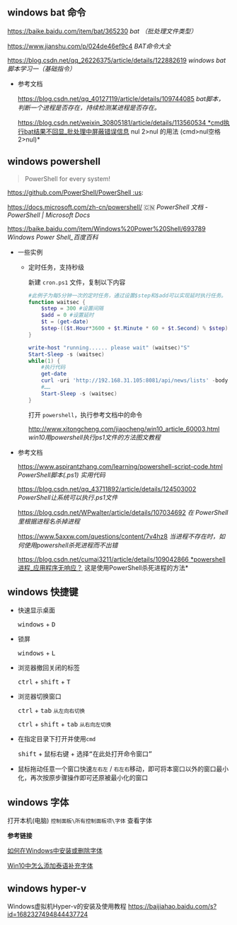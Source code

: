 ## windows bat 命令

https://baike.baidu.com/item/bat/365230 *bat （批处理文件类型）*

<https://www.jianshu.com/p/024de46ef9c4> *BAT命令大全*

https://blog.csdn.net/qq_26226375/article/details/122882619 *windows bat脚本学习一（基础指令）*

- 参考文档

  https://blog.csdn.net/qq_40127119/article/details/109744085 *bat脚本，判断一个进程是否存在，持续检测某进程是否存在。*

  https://blog.csdn.net/weixin_30805181/article/details/113560534 *cmd执行bat结果不回显_批处理中屏蔽错误信息 nul 2>nul 的用法 (cmd>nul空格2>nul)*

## windows powershell

> PowerShell for every system!

https://github.com/PowerShell/PowerShell :us:

https://docs.microsoft.com/zh-cn/powershell/ :cn: *PowerShell 文档 - PowerShell | Microsoft Docs*

https://baike.baidu.com/item/Windows%20Power%20Shell/693789 *Windows Power Shell_百度百科*

- 一些实例

  - 定时任务，支持秒级

    新建 `cron.ps1` 文件，复制以下内容

    ```powershell
    #此例子为每5分钟一次的定时任务，通过设置$step和$add可以实现延时执行任务。
    function waitsec {
        $step = 300 #设置间隔
        $add = 0 #设置延时
        $t = (get-date)
        $step-(($t.Hour*3600 + $t.Minute * 60 + $t.Second) % $step) + $add
    }
    
    write-host "running...... please wait" (waitsec)"S" 
    Start-Sleep -s (waitsec)
    while(1) {
        #执行代码
        get-date
        curl -uri 'http://192.168.31.105:8081/api/news/lists' -body 'type=2' -method 'POST'
        #……
        Start-Sleep -s (waitsec)
    }
    
    ```

    打开 `powershell`，执行参考文档中的命令

    http://www.xitongcheng.com/jiaocheng/win10_article_60003.html *win10用powershell执行ps1文件的方法图文教程*

- 参考文档

  https://www.aspirantzhang.com/learning/powershell-script-code.html *PowerShell脚本(.ps1) 实用代码*

  https://blog.csdn.net/qq_43711892/article/details/124503002 *PowerShell让系统可以执行.ps1文件*

  https://blog.csdn.net/WPwalter/article/details/107034692 *在 PowerShell 里根据进程名杀掉进程*

  https://www.5axxw.com/questions/content/7v4hz8 *当进程不存在时，如何使用powershell杀死进程而不出错*

  https://blog.csdn.net/cumai3211/article/details/109042866 *powershell进程_应用程序无响应？ 这是使用PowerShell杀死进程的方法*

## windows 快捷键

- 快速显示桌面

  <kbd>windows</kbd> + <kbd>D</kbd>

- 锁屏

  <kbd>windows</kbd> + <kbd>L</kbd>

- 浏览器撤回关闭的标签

  <kbd>ctrl</kbd> + <kbd>shift</kbd> + <kbd>T</kbd>

- 浏览器切换窗口

  <kbd>ctrl</kbd>  + <kbd>tab</kbd>  `从左向右切换`

  <kbd>ctrl</kbd>  + <kbd>shift</kbd>  + <kbd>tab</kbd> `从右向左切换`

- 在指定目录下打开并使用`cmd`

  <kbd>shift</kbd> + <kbd>鼠标右键</kbd> + <kbd>选择“在此处打开命令窗口”</kbd>

- 鼠标拖动任意一个窗口快速`左右左` / `右左右`移动，即可将本窗口以外的窗口最小化，再次按原步骤操作即可还原被最小化的窗口




## windows 字体

打开本机(电脑) `控制面板\所有控制面板项\字体` 查看字体

**参考链接**

[如何在Windows中安装或删除字体](https://support.microsoft.com/zh-cn/windows/%E5%A6%82%E4%BD%95%E5%9C%A8-windows-%E4%B8%AD%E5%AE%89%E8%A3%85%E6%88%96%E5%88%A0%E9%99%A4%E5%AD%97%E4%BD%93-f12d0657-2fc8-7613-c76f-88d043b334b8 "微软官方教程")

[Win10中怎么添加泰语补充字体](https://jingyan.baidu.com/article/22fe7ced0085677103617f01.html)



## windows hyper-v

Windows虚拟机Hyper-v的安装及使用教程 https://baijiahao.baidu.com/s?id=1682327494844437724

